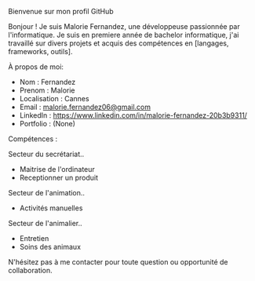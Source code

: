 

Bienvenue sur mon profil GitHub


Bonjour ! Je suis Malorie Fernandez, une développeuse passionnée par l'informatique. 
Je suis en premiere année de bachelor informatique, j'ai travaillé sur divers projets et acquis des compétences en [langages, frameworks, outils].

 À propos de moi:

- Nom : Fernandez
- Prenom : Malorie
- Localisation : Cannes
- Email : malorie.fernandez06@gmail.com
- LinkedIn : https://www.linkedin.com/in/malorie-fernandez-20b3b9311/
- Portfolio : (None)

Compétences :

Secteur du secrétariat..
- Maitrise de l'ordinateur
- Receptionner un produit

Secteur de l'animation..
- Activités manuelles

Secteur de l'animalier..
- Entretien
- Soins des animaux




N'hésitez pas à me contacter pour toute question ou opportunité de collaboration.

